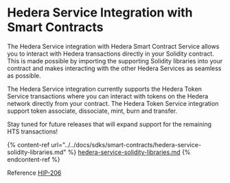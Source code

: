 # Hedera Service Integration with Smart Contracts

The Hedera Service integration with Hedera Smart Contract Service allows you to interact with Hedera transactions directly in your Solidity contract. This is made possible by importing the supporting Solidity libraries into your contract and makes interacting with the other Hedera Services as seamless as possible.

The Hedera Service integration currently supports the Hedera Token Service transactions where you can interact with tokens on the Hedera network directly from your contract. The Hedera Token Service integration support token associate, dissociate, mint, burn and transfer.

Stay tuned for future releases that will expand support for the remaining HTS transactions!

{% content-ref url="../../docs/sdks/smart-contracts/hedera-service-solidity-libraries.md" %}
[hedera-service-solidity-libraries.md](../../docs/sdks/smart-contracts/hedera-service-solidity-libraries.md)
{% endcontent-ref %}

Reference [HIP-206](https://hips.hedera.com/hip/hip-206)
